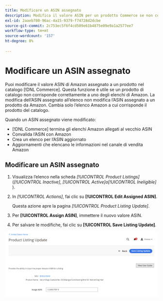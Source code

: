 ```yaml
---
title: Modificare un ASIN assegnato
description: Modifica il valore ASIN per un prodotto Commerce se non corrisponde correttamente a uno degli annunci Amazon.
exl-id: 2aaeb700-96ac-4a15-9379-f74728d2dcbe
source-git-commit: 2c753ec5f6f4cd509e61b4875e09e9a1a2577ee7
workflow-type: tm+mt
source-wordcount: '157'
ht-degree: 0%

---
```


# Modificare un ASIN assegnato

Puoi modificare il valore ASIN di Amazon assegnato a un prodotto nel catalogo [!DNL Commerce]. Questa funzione è utile se un prodotto di catalogo non corrisponde correttamente a uno degli elenchi di Amazon. La modifica dell’ASIN assegnato all’elenco non modifica l’ASIN assegnato a un prodotto da Amazon. Cambia solo l’elenco Amazon a cui corrisponde il prodotto del catalogo.

Quando un ASIN assegnato viene modificato:

- [!DNL Commerce] termina gli elenchi Amazon allegati al vecchio ASIN
- Convalida l’ASIN con Amazon
- Crea un elenco per l’ASIN aggiornato
- Aggiornamenti che elencano le informazioni nel canale di vendita Amazon

## Modificare un ASIN assegnato

1. Visualizza l’elenco nella scheda _[!UICONTROL Product Listings]_(_[!UICONTROL Inactive]_, _[!UICONTROL Active]_o_[!UICONTROL Ineligible]_ ).

1. In _[!UICONTROL Actions]_, fai clic su **[!UICONTROL Edit Assigned ASIN]**.

   Questa azione apre la pagina _[!UICONTROL Product Listing Update]_.

1. Per **[!UICONTROL Assign ASIN]**, immettere il nuovo valore ASIN.

1. Per salvare le modifiche, fai clic su **[!UICONTROL Save Listing Update]**.

![Modificare un ASIN assegnato](assets/amazon-assigned-asin-edit.png)

